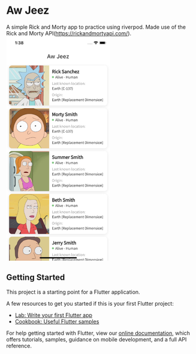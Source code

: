 # Aw Jeez

A simple Rick and Morty app to practice using riverpod.
Made use of the Rick and Morty API(https://rickandmortyapi.com/).
</br>
<img height='600px' src='ss/1.png'/>

## Getting Started

This project is a starting point for a Flutter application.

A few resources to get you started if this is your first Flutter project:

- [Lab: Write your first Flutter app](https://flutter.dev/docs/get-started/codelab)
- [Cookbook: Useful Flutter samples](https://flutter.dev/docs/cookbook)

For help getting started with Flutter, view our
[online documentation](https://flutter.dev/docs), which offers tutorials,
samples, guidance on mobile development, and a full API reference.
